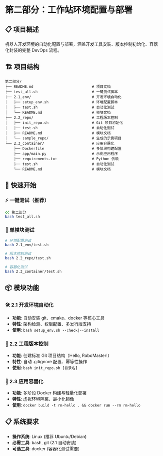 # 第二部分：工作站环境配置与部署

## 📋 项目概述

机器人开发环境的自动化配置与部署，涵盖开发工具安装、版本控制初始化、容器化封装的完整 DevOps 流程。

## 🏗️ 项目结构

```
第二部分/
├── README.md                           # 项目文档
├── test_all.sh                         # 一键测试脚本
├── 2.1_env/                            # 开发环境自动化
│   ├── setup_env.sh                    # 环境配置脚本
│   ├── test.sh                         # 自动化测试
│   └── README.md                       # 模块文档
├── 2.2_repo/                           # 工程版本控制
│   ├── init_repo.sh                    # Git 项目初始化
│   ├── test.sh                         # 自动化测试
│   ├── README.md                       # 模块文档
│   └── sample_repo/                    # 生成的示例项目
└── 2.3_container/                      # 应用容器化
    ├── Dockerfile                      # 多阶段构建配置
    ├── app/main.py                     # 示例应用程序
    ├── requirements.txt                # Python 依赖
    ├── test.sh                         # 自动化测试
    └── README.md                       # 模块文档
```

## 🚀 快速开始

### ⚡ 一键测试（推荐）

```bash
cd 第二部分
bash test_all.sh
```

### 🔧 单模块测试

```bash
# 环境配置测试
bash 2.1_env/test.sh

# 版本控制测试  
bash 2.2_repo/test.sh

# 容器化测试
bash 2.3_container/test.sh
```

## 📦 模块功能

### 🛠️ 2.1 开发环境自动化

- **功能**: 自动安装 git、cmake、docker 等核心工具
- **特性**: 架构检测、权限配置、多发行版支持
- **使用**: `bash setup_env.sh --check|--install`

### 🎯 2.2 工程版本控制

- **功能**: 创建标准 Git 项目结构（Hello, RoboMaster!）
- **特性**: 自动 .gitignore 配置、幂等性操作
- **使用**: `bash init_repo.sh [目录名]`

### 🐳 2.3 应用容器化

- **功能**: 多阶段 Docker 构建与轻量化部署
- **特性**: 虚拟环境隔离、最小化镜像
- **使用**: `docker build -t rm-hello . && docker run --rm rm-hello`

## 📋 系统要求

- **操作系统**: Linux (推荐 Ubuntu/Debian)
- **必需工具**: bash, git (2.1 自动安装)
- **可选工具**: docker (容器化测试需要)
